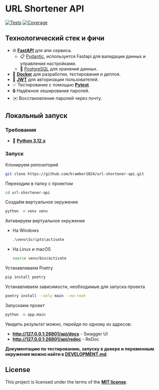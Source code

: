 # URL Shortener API

<a href="https://github.com/kramber1024/url-shortener-api/actions/workflows/tests.yml" target="_blank"><img src="https://github.com/kramber1024/url-shortener-api/actions/workflows/tests.yml/badge.svg" alt="Tests"></a>
<a href="https://app.codecov.io/github/kramber1024/url-shortener-api/tree/main" target="_blank"><img src="https://img.shields.io/codecov/c/github/kramber1024/url-shortener-api" alt="Coverage">
</a>

## Технологический стек и фичи

- 🌐 [**FastAPI**](https://fastapi.tiangolo.com/) для апи сервиса.
    - 📋 [Pydantic](https://docs.pydantic.dev/), используется Fastapi для валидации данных и управления настройками.
    - 💾 [PostgreSQL](https://www.postgresql.org/) для хранения данных.
- 🐋 [**Docker**](https://www.docker.com/) для разработки, тестирования и деплоя.
- 🔑 [**JWT**](https://jwt.io/) для авторизации пользователей.
- ✅ Тестирование с помощью [**Pytest**](https://pytest.org/).
- 🔒 Надёжное хеширование паролей.
- ✉️ Восстановление паролей через почту.

## Локальный запуск

### Требования

- 🐍 [**Python 3.12.x**](https://www.python.org/)

### Запуск

Клонируем репозиторий
```bash
git clone https://github.com/kramber1024/url-shortener-api.git
```

Переходим в папку с проектом
```bash
cd url-shortener-api
```

Создаём виртуальное окружение
```bash
python -m venv venv
```

Активируем виртуальное окружение
- На Windows

    ```bat
    .\venv\Scripts\activate
    ```
- На Linux и macOS

    ```bash
    source venv/bin/activate
    ```

Устанавливаем Poetry
```bash
pip install poetry
```

Устанавливаем зависимости, необходимые для запуска проекта
```bash
poetry install --only main --no-root
```

Запускаем проект
```bash
python -m app.main
```

Увидеть результат можно, перейдя по одному из адресов:
- **http://127.0.0.1:26801/api/docs** - Swagger UI
- **http://127.0.0.1:26801/api/redoc** - ReDoc

**Документацию по тестированию, запуску в докере и переменным окружения можно найти в [DEVELOPMENT.md](./DEVELOPMENT.md)**.

## License

This project is licensed under the terms of the [**MIT license**](./LICENSE).
